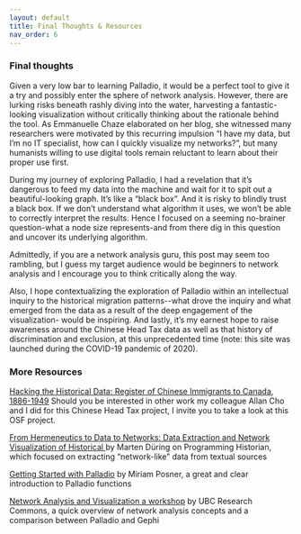 ```yaml
---
layout: default
title: Final Thoughts & Resources
nav_order: 6
---
```


### Final thoughts 
 
Given a very low bar to learning Palladio, it would be a perfect tool to give it a try and possibly enter the sphere of network analysis. However, there are lurking risks beneath rashly diving into the water, harvesting a fantastic-looking visualization without critically thinking about the rationale behind the tool. As Emmanuelle Chaze elaborated on her blog, she witnessed many researchers were motivated by this recurring impulsion “I have my data, but I’m no IT specialist, how can I quickly visualize my networks?”, but many humanists willing to use digital tools remain reluctant to learn about their proper use first.
 
During my journey of exploring Palladio, I had a revelation that it’s dangerous to feed my data into the machine and wait for it to spit out a beautiful-looking graph. It’s like a “black box”. And it is risky to blindly trust a black box. If we don’t understand what algorithm it uses, we won’t be able to correctly interpret the results. Hence I focused on a seeming no-brainer question-what a node size represents-and from there dig in this question and uncover its underlying algorithm.
 
Admittedly, if you are a network analysis guru, this post may seem too rambling, but I guess my target audience would be beginners to network analysis and I encourage you to think critically along the way.  
 
Also, I hope contextualizing the exploration of Palladio within an intellectual inquiry to the historical migration patterns--what drove the inquiry and what emerged from the data as a result of the deep engagement of the visualization- would be inspiring.  And lastly, it’s my earnest hope to raise awareness around the Chinese Head Tax data as well as that history of discrimination and exclusion, at this unprecedented time (note: this site was launched during the COVID-19 pandemic of 2020). 
 

### More Resources

[Hacking the Historical Data: Register of Chinese Immigrants to Canada, 1886-1949](https://osf.io/9zr6f/)
Should you be interested in other work my colleague Allan Cho and I did for this Chinese Head Tax project, I invite you to take a look at this OSF project.

[From Hermeneutics to Data to Networks: Data Extraction and Network Visualization of Historical ](https://programminghistorian.org/en/lessons/creating-network-diagrams-from-historical-sources)
by Marten Düring on Programming Historian, which focused on extracting “network-like” data from textual sources 
 
[Getting Started with Palladio](http://miriamposner.com/blog/getting-started-with-palladio/) by Miriam Posner, a great and clear introduction to Palladio functions 
 
[Network Analysis and Visualization a workshop](https://ubc-library-rc.github.io/gephi-palladio/) by UBC Research Commons, a quick overview of network analysis concepts and a comparison between Palladio and Gephi
